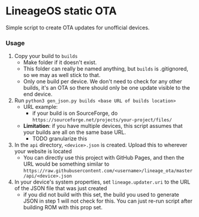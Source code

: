 # LineageOS static OTA

Simple script to create OTA updates for unofficial devices.

### Usage
1. Copy your build to `builds`
    - Make folder if it doesn't exist.
    - This folder can really be named anything, but `builds` is .gitignored, so we may as well stick to that.
    - Only one build per device. We don't need to check for any other builds, it's an OTA so there should only be one update visible to the end device.
1. Run `python3 gen_json.py builds <base URL of builds location>`
    - URL example:
        - if your build is on SourceForge, do `https://sourceforge.net/projects/your-project/files/`
    - **Limitation**: if you have multiple devices, this script assumes that your builds are all on the same base URL.
        - TODO granularize this
1. In the `api` directory, `<device>.json` is created. Upload this to wherever your website is located
    - You can directly use this project with GitHub Pages, and then the URL would be something similar to `https://raw.githubusercontent.com/<username>/lineage_ota/master/api/<device>.json`
1. In your device's system properties, set `lineage.updater.uri` to the URL of the JSON file that was just created
    - if you did not build with this set, the build you used to generate JSON in step 1 will not check for this. You can just re-run script after building ROM with this prop set.
